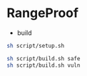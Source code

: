 # RangeProof

- build

```bash
sh script/setup.sh

sh script/build.sh safe
sh script/build.sh vuln
```
